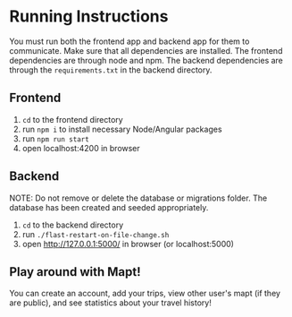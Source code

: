 # Running Instructions
You must run both the frontend app and backend app for them to communicate.
Make sure that all dependencies are installed. The frontend dependencies are through node and npm. The backend dependencies are through the `requirements.txt` in the backend directory.

## Frontend
1. `cd` to the frontend directory
2. run `npm i` to install necessary Node/Angular packages
3. run `npm run start`
4. open localhost:4200 in browser

## Backend
NOTE: Do not remove or delete the database or migrations folder. The database has been created and seeded appropriately.
1. `cd` to the backend directory
2. run `./flast-restart-on-file-change.sh`
3. open http://127.0.0.1:5000/ in browser (or localhost:5000)

## Play around with Mapt!
You can create an account, add your trips, view other user's mapt (if they are public), and see statistics about your travel history!
